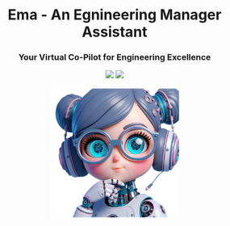 <div align="center">
<h1 align="center"> Ema - An Egnineering Manager Assistant </h1> 
<h3>Your Virtual Co-Pilot for Engineering Excellence</br></h3>
<img src="https://img.shields.io/badge/Progress-1%25-red"> <img src="https://img.shields.io/badge/Feedback-Welcome-green">
</br>
</br>
<kbd>
<img src="https://github.com/ema-io/ema/blob/main/ema-io.png?raw=true" width="256px"> 
</kbd>
</div>
